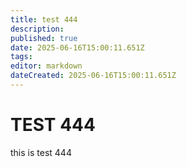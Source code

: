 ```yaml
---
title: test 444
description: 
published: true
date: 2025-06-16T15:00:11.651Z
tags: 
editor: markdown
dateCreated: 2025-06-16T15:00:11.651Z
---
```


# TEST 444
this is test 444
